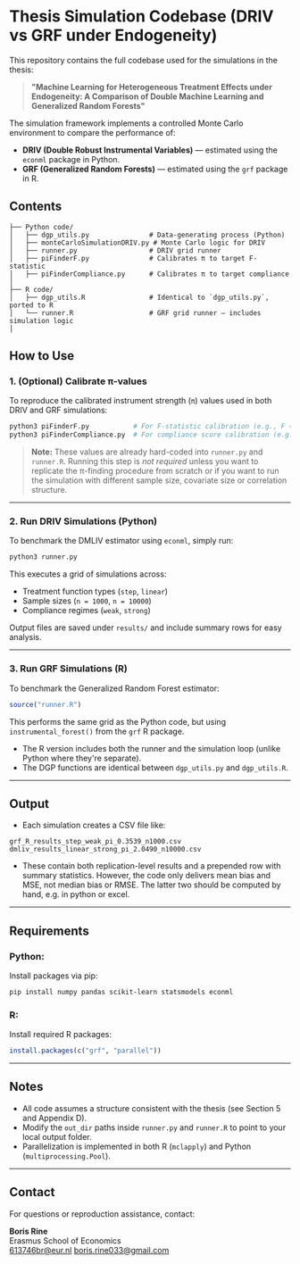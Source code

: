 
# Thesis Simulation Codebase (DRIV vs GRF under Endogeneity)

This repository contains the full codebase used for the simulations in the thesis:

> **"Machine Learning for Heterogeneous Treatment Effects under Endogeneity: A Comparison of Double Machine Learning and Generalized Random Forests"**

The simulation framework implements a controlled Monte Carlo environment to compare the performance of:
- **DRIV (Double Robust Instrumental Variables)** — estimated using the `econml` package in Python.
- **GRF (Generalized Random Forests)** — estimated using the `grf` package in R.

## Contents

```
├── Python code/
│   ├── dgp_utils.py               # Data-generating process (Python)
│   ├── monteCarloSimulationDRIV.py # Monte Carlo logic for DRIV
│   ├── runner.py                  # DRIV grid runner
│   ├── piFinderF.py               # Calibrates π to target F-statistic
│   ├── piFinderCompliance.py      # Calibrates π to target compliance
│
├── R code/
│   ├── dgp_utils.R                # Identical to `dgp_utils.py`, ported to R
│   └── runner.R                   # GRF grid runner — includes simulation logic
│
```

## How to Use

### 1. **(Optional)** Calibrate π-values

To reproduce the calibrated instrument strength (`π`) values used in both DRIV and GRF simulations:

```bash
python3 piFinderF.py           # For F-statistic calibration (e.g., F ≈ 15)
python3 piFinderCompliance.py  # For compliance score calibration (e.g., μ ≈ 0.5)
```

>  **Note:** These values are already hard-coded into `runner.py` and `runner.R`. Running this step is *not required* unless you want to replicate the π-finding procedure from scratch or if you want to run the simulation with different sample size, covariate size or correlation structure.

---

### 2. **Run DRIV Simulations (Python)**

To benchmark the DMLIV estimator using `econml`, simply run:

```bash
python3 runner.py
```

This executes a grid of simulations across:
- Treatment function types (`step`, `linear`)
- Sample sizes (`n = 1000`, `n = 10000`)
- Compliance regimes (`weak`, `strong`)

Output files are saved under `results/` and include summary rows for easy analysis.

---

### 3. **Run GRF Simulations (R)**

To benchmark the Generalized Random Forest estimator:

```r
source("runner.R")
```

This performs the same grid as the Python code, but using `instrumental_forest()` from the `grf` R package.

- The R version includes both the runner and the simulation loop (unlike Python where they're separate).
- The DGP functions are identical between `dgp_utils.py` and `dgp_utils.R`.

---

## Output

- Each simulation creates a CSV file like:

```
grf_R_results_step_weak_pi_0.3539_n1000.csv
dmliv_results_linear_strong_pi_2.0490_n10000.csv
```

- These contain both replication-level results and a prepended row with summary statistics. However, the code only delivers mean bias and MSE, not median bias or RMSE. The latter two should be computed by hand, e.g. in python or excel. 

---

## Requirements

### Python:
Install packages via pip:

```bash
pip install numpy pandas scikit-learn statsmodels econml
```

### R:
Install required R packages:

```r
install.packages(c("grf", "parallel"))
```

---

## Notes

- All code assumes a structure consistent with the thesis (see Section 5 and Appendix D).
- Modify the `out_dir` paths inside `runner.py` and `runner.R` to point to your local output folder.
- Parallelization is implemented in both R (`mclapply`) and Python (`multiprocessing.Pool`).

---

## Contact

For questions or reproduction assistance, contact:

**Boris Rine**  
Erasmus School of Economics  
613746br@eur.nl
boris.rine033@gmail.com
